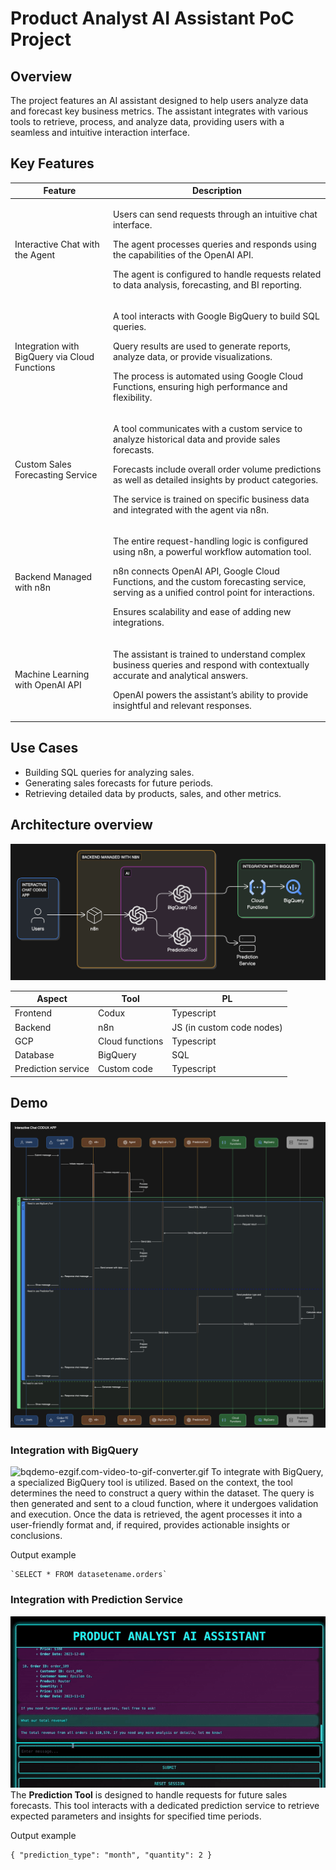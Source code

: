 # Product Analyst AI Assistant PoC Project

## Overview
The project features an AI assistant designed to help users analyze data and forecast key business metrics. The assistant integrates with various tools to retrieve, process, and analyze data, providing users with a seamless and intuitive interaction interface.

## Key Features
| Feature | Description |
| ----- | ----- |
| Interactive Chat with the Agent | <p>Users can send requests through an intuitive chat interface.</p><p>The agent processes queries and responds using the capabilities of the OpenAI API.</p><p>The agent is configured to handle requests related to data analysis, forecasting, and BI reporting.</p> |
| Integration with BigQuery via Cloud Functions | <p>A tool interacts with Google BigQuery to build SQL queries.</p><p>Query results are used to generate reports, analyze data, or provide visualizations.</p><p>The process is automated using Google Cloud Functions, ensuring high performance and flexibility.</p> |
| Custom Sales Forecasting Service | <p>A tool communicates with a custom service to analyze historical data and provide sales forecasts.</p><p>Forecasts include overall order volume predictions as well as detailed insights by product categories.</p><p>The service is trained on specific business data and integrated with the agent via n8n.</p> |
| Backend Managed with n8n | <p>The entire request-handling logic is configured using n8n, a powerful workflow automation tool.</p><p>n8n connects OpenAI API, Google Cloud Functions, and the custom forecasting service, serving as a unified control point for interactions.</p><p>Ensures scalability and ease of adding new integrations.</p> |
| Machine Learning with OpenAI API | <p>The assistant is trained to understand complex business queries and respond with contextually accurate and analytical answers.</p><p>OpenAI powers the assistant’s ability to provide insightful and relevant responses.</p> |
## Use Cases
- Building SQL queries for analyzing sales.
- Generating sales forecasts for future periods.
- Retrieving detailed data by products,  sales, and other metrics.
## Architecture overview

![arch.png](readme_assets/arch.png)

| **Aspect** | Tool | PL |
| ----- | ----- | ----- |
| Frontend | Codux | Typescript |
| Backend | n8n | JS (in custom code nodes)  |
| GCP | Cloud functions | Typescript |
| Database | BigQuery | SQL |
| Prediction service | Custom code | Typescript |
## Demo

![seq.png](readme_assets/seq.png)
### Integration with BigQuery
![bqdemo-ezgif.com-video-to-gif-converter.gif](readme_assets/bqdemo-ezgif.com-video-to-gif-converter.gif)
To integrate with BigQuery, a specialized BigQuery tool is utilized. Based on the context, the tool determines the need to construct a query within the dataset. The query is then generated and sent to a cloud function, where it undergoes validation and execution. Once the data is retrieved, the agent processes it into a user-friendly format and, if required, provides actionable insights or conclusions.

Output example

```
`﻿SELECT * FROM datasetename.orders`
```
### Integration with Prediction Service
![predictdemo-ezgif.com-video-to-gif-converter.gif](readme_assets/predictdemo-ezgif.com-video-to-gif-converter.gif)
The **Prediction Tool** is designed to handle requests for future sales forecasts. This tool interacts with a dedicated prediction service to retrieve expected parameters and insights for specified time periods.

Output example

```
{ "prediction_type": "month", "quantity": 2 }
```


